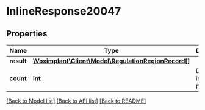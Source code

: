# InlineResponse20047

## Properties
Name | Type | Description | Notes
------------ | ------------- | ------------- | -------------
**result** | [**\Voximplant\Client\Model\RegulationRegionRecord[]**](RegulationRegionRecord.md) |  | [optional] 
**count** | **int** | Description in progress... | [optional] 

[[Back to Model list]](../README.md#documentation-for-models) [[Back to API list]](../README.md#documentation-for-api-endpoints) [[Back to README]](../README.md)


